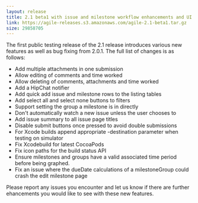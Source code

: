 ```yaml
---
layout: release
title: 2.1 beta1 with issue and milestone workflow enhancements and UI enhancements
link: https://agile-releases.s3.amazonaws.com/agile-2.1-beta1.tar.gz
size: 29858705
---
```


<p>The first public testing release of the 2.1 release introduces various new features as well as bug fixing from 2.0.1. The full list of changes is as follows:</p>

<ul>
<li>Add multiple attachments in one submission</li>
<li>Allow editing of comments and time worked</li>
<li>Allow deleting of comments, attachments and time worked</li>
<li>Add a HipChat notifier</li>
<li>Add quick add issue and milestone rows to the listing tables</li>
<li>Add select all and select none buttons to filters</li>
<li>Support setting the group a milestone is in directly</li>
<li>Don't automatically watch a new issue unless the user chooses to</li>
<li>Add issue summary to all issue page titles</li>
<li>Disable submit buttons once pressed to avoid double submissions</li>

<li>For Xcode builds append appropriate -destination parameter when testing on simulator</li>
<li>Fix Xcodebuild for latest CocoaPods</li>
<li>Fix icon paths for the build status API</li>
<li>Ensure milestones and groups have a valid associated time period before being graphed.</li>
<li>Fix an issue where the dueDate calculations of a milestoneGroup could crash the edit milestone page</li>
</ul>

<p>Please report any issues you encounter and let us know if there are further ehancements you would like to see with these new features.</p>

